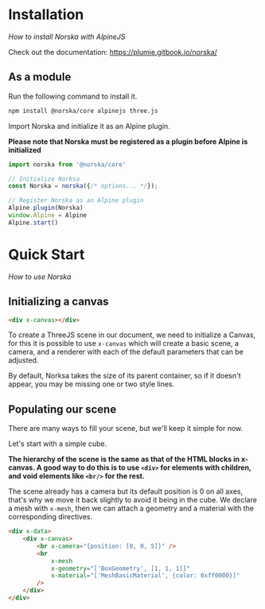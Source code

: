 # Installation
*How to install Norska with AlpineJS*

Check out the documentation: https://plumie.gitbook.io/norska/

## As a module

Run the following command to install it.

```bash
npm install @norska/core alpinejs three.js
```

Import Norska and initialize it as an Alpine plugin.

**Please note that Norska must be registered as a plugin before Alpine is initialized**

```typescript
import norska from '@norska/core'

// Initialize Norksa
const Norska = norska({/* options... */});

// Register Norska as an Alpine plugin
Alpine.plugin(Norska)
window.Alpine = Alpine
Alpine.start()
```

# Quick Start
*How to use Norska*

## Initializing a canvas

```html
<div x-canvas></div>
```

To create a ThreeJS scene in our document, we need to initialize a Canvas, for this it is possible to use `x-canvas` which will create a basic scene, a camera, and a renderer with each of the default parameters that can be adjusted.

By default, Norksa takes the size of its parent container, so if it doesn't appear, you may be missing one or two style lines.

## Populating our scene

There are many ways to fill your scene, but we'll keep it simple for now.

Let's start with a simple cube.

**The hierarchy of the scene is the same as that of the HTML blocks in x-canvas. A good way to do this is to use `<div>` for elements with children, and void elements like `<br/>` for the rest.**

The scene already has a camera but its default position is 0 on all axes, that's why we move it back slightly to avoid it being in the cube.
We declare a mesh with `x-mesh`, then we can attach a geometry and a material with the corresponding directives.

```html
<div x-data>
    <div x-canvas>
        <br x-camera="{position: [0, 0, 5]}" />
        <br
            x-mesh
            x-geometry="['BoxGeometry', [1, 1, 1]]"
            x-material="['MeshBasicMaterial', {color: 0xff0000}]"
        />
    </div>
</div>
```

